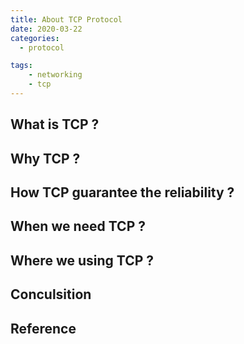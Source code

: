 ```yaml
---
title: About TCP Protocol
date: 2020-03-22
categories:
  - protocol

tags:
    - networking
    - tcp
---
```


## What is TCP ?

## Why TCP ?

## How TCP guarantee the reliability ?

## When we need TCP ?

## Where we using TCP ?

## Conculsition

## Reference
